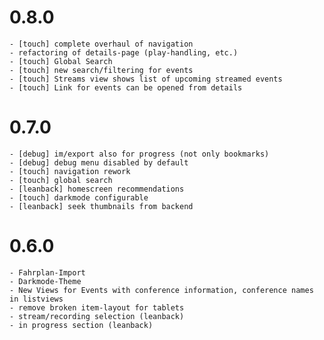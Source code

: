 # 0.8.0
    - [touch] complete overhaul of navigation
    - refactoring of details-page (play-handling, etc.)
    - [touch] Global Search
    - [touch] new search/filtering for events
    - [touch] Streams view shows list of upcoming streamed events
    - [touch] Link for events can be opened from details

# 0.7.0
    - [debug] im/export also for progress (not only bookmarks)
    - [debug] debug menu disabled by default
    - [touch] navigation rework
    - [touch] global search
    - [leanback] homescreen recommendations
    - [touch] darkmode configurable
    - [leanback] seek thumbnails from backend

# 0.6.0
    - Fahrplan-Import
    - Darkmode-Theme
    - New Views for Events with conference information, conference names in listviews
    - remove broken item-layout for tablets
    - stream/recording selection (leanback)
    - in progress section (leanback)
